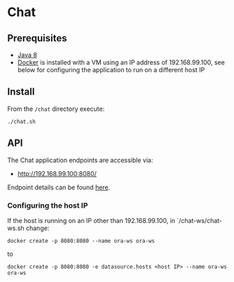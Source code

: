 # Chat

## Prerequisites
* [Java 8](http://www.oracle.com/technetwork/java/javase/downloads/jdk8-downloads-2133151.html) 
* [Docker](https://docs.docker.com/docker-for-mac/install/) is installed with a VM using an IP address of 192.168.99.100, see below for configuring the application to run on a different host IP  

## Install
From the `/chat` directory execute:
```
./chat.sh
```

## API
The Chat application endpoints are accessible via:
* http://192.168.99.100:8080/

Endpoint details can be found [here](http://docs.oracodechallenge.apiary.io/#).

### Configuring the host IP
If the host is running on an IP other than 192.168.99.100, in `/chat-ws/chat-ws.sh change:
```
docker create -p 8080:8080 --name ora-ws ora-ws
```
to
```
docker create -p 8080:8080 -e datasource.hosts <host IP> --name ora-ws ora-ws
```